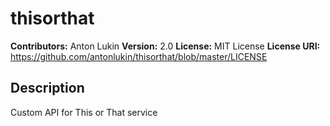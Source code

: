 # thisorthat

**Contributors:** Anton Lukin
**Version:** 2.0
**License:** MIT License
**License URI:** https://github.com/antonlukin/thisorthat/blob/master/LICENSE

## Description

Custom API for This or That service
